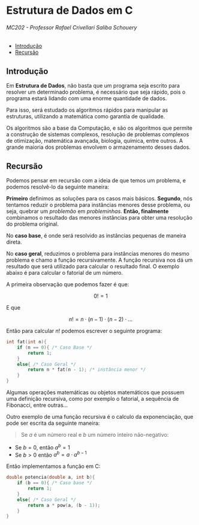 <a name="partes"></a>
# Estrutura de Dados em C
###### MC202 - Professor Rafael Crivellari Saliba Schouery

- [Introdução](#parte1)
- [Recursão](#parte2)

<a id="parte1"></a>
## Introdução

Em **Estrutura de Dados**, não basta que um programa seja escrito para resolver um determinado problema, é necessário que seja rápido, pois o programa estará lidando com uma enorme quantidade de dados.

Para isso, será estudado os algoritmos rápidos para manipular as estruturas, utilizando a matemática como garantia de qualidade. 

Os algoritmos são a base da Computação, e são os algoritmos que permite a construção de sistemas complexos, resolução de problemas complexos de otimização, matemática avançada, biologia, química, entre outros. A grande maioria dos problemas envolvem o armazenamento desses dados.

<a id="parte2"></a>
## Recursão

Podemos pensar em recursão com a ideia de que temos um problema, e podemos resolvê-lo da seguinte maneira:


**Primeiro** definimos as soluções para os casos mais básicos. **Segundo**, nós tentamos reduzir o problema para instâncias menores desse problema, ou seja, quebrar um *problemão* em *probleminhas*. **Então, finalmente** combinamos o resultado das menores instâncias para obter uma resolução do problema original.

No **caso base**, é onde será resolvido as instâncias pequenas de maneira direta.

No **caso geral**, reduzimos o problema para instâncias menores do mesmo problema e chamo a função recursivamente. A função recursiva nos dá um resultado que será utilizado para calcular o resultado final. O exemplo abaixo é para calcular o fatorial de um número.

A primeira observação que podemos fazer é que:

$$0! = 1$$

E que 

$$n! = n \cdot (n - 1) \cdot (n - 2) \cdot ...$$

Então para calcular $n!$ podemos escrever o seguinte programa:

```C
int fat(int n){
    if (n == 0){ /* Caso Base */
        return 1;
    }    
    else{ /* Caso Geral */
        return n * fat(n - 1); /* instância menor */
    }    
}
```

Algumas operações matemáticas ou objetos matemáticos que possuem uma definição recursiva, como por exemplo o fatorial, a sequência de Fibonacci, entre outras...

Outro exemplo de uma função recursiva é o calculo da exponenciação, que pode ser escrita da seguinte maneira:

> Se $a$ é um número real e $b$ um número inteiro não-negativo:

- Se $b = 0$, então $a^b = 1$
- Se $b > 0$ então $a^b = a \cdot a^{b-1}$

Então implementamos a função em C:

```C
double potencia(double a, int b){
    if (b == 0){ /* Caso base */
        return 1;
    }
    else{ /* Caso Geral */
        return a * pow(a, (b - 1));
    }    
}
```



